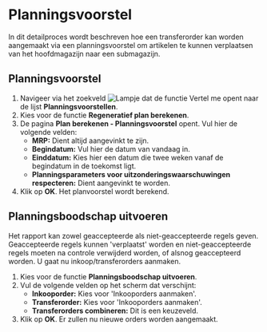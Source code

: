 # Planningsvoorstel

In dit detailproces wordt beschreven hoe een transferorder kan worden aangemaakt via een planningsvoorstel om artikelen te kunnen verplaatsen van het hoofdmagazijn naar een submagazijn. 

## Planningsvoorstel

1. Navigeer via het zoekveld ![Lampje dat de functie Vertel me opent](https://docs.microsoft.com/nl-NL/dynamics365/business-central/media/ui-search/search_small.png "Vertel me wat u wilt doen") naar de lijst **Planningsvoorstellen**.
2. Kies voor de functie **Regeneratief plan berekenen**.
3. De pagina **Plan berekenen - Planningsvoorstel** opent. Vul hier de volgende velden:
	* **MRP:** Dient altijd aangevinkt te zijn.
	* **Begindatum:** Vul hier de datum van vandaag in.
	* **Einddatum:** Kies hier een datum die twee weken vanaf de begindatum in de toekomst ligt.
	* **Planningsparameters voor uitzonderingswaarschuwingen respecteren:** Dient aangevinkt te worden.
4. Klik op **OK**. Het planvoorstel wordt berekend. 

## Planningsboodschap uitvoeren

Het rapport kan zowel geaccepteerde als niet-geaccepteerde regels geven. Geaccepteerde regels kunnen 'verplaatst' worden en niet-geaccepteerde regels moeten na controle verwijderd worden, of alsnog geaccepteerd worden. U gaat nu inkoop/transferorders aanmaken.

 1. Kies voor de functie **Planningsboodschap uitvoeren**.
 2. Vul de volgende velden op het scherm dat verschijnt:
	* **Inkooporder:** Kies voor 'Inkooporders aanmaken'.
	* **Transferorder:** Kies voor 'Inkooporders aanmaken'.
	* **Transferorders combineren:** Dit is een keuzeveld. 
 3. Klik op **OK**. Er zullen nu nieuwe orders worden aangemaakt. 

<!--stackedit_data:
eyJoaXN0b3J5IjpbNTg5NzY3MTYwLDQyMjc4ODY0Myw1ODk3Nj
cxNjBdfQ==
-->